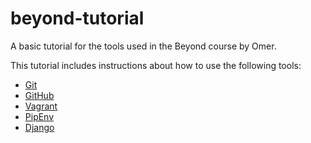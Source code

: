 # beyond-tutorial
A basic tutorial for the tools used in the Beyond course by Omer.
 
This tutorial includes instructions about how to use the following tools:
 
* [Git](https://git-scm.com/)
* [GitHub](https://github.com/)
* [Vagrant](https://www.vagrantup.com/)
* [PipEnv](https://github.com/pypa/pipenv)
* [Django](https://www.djangoproject.com/)

